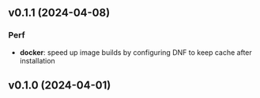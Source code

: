 ## v0.1.1 (2024-04-08)

### Perf

- **docker**: speed up image builds by configuring DNF to keep cache after installation

## v0.1.0 (2024-04-01)
